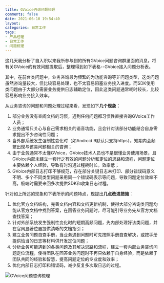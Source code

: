 ```yaml
---
title: GVoice咨询问题梳理
comments: false
date: 2021-06-10 19:54:40
layout:
categories: 日常工作
tags:
- 产品经理
- 日常工作
- 问题梳理
---
```


这几天我分析了自入职以来我所参与到的所有GVoice问题咨询群里面的消息，将有关GVoice的有效问题提取后，整理得到如下表格--GVoice接入问题分析表。

<!-- more -->

其中，在前台类问题中，业务咨询最为频繁的为功能咨询等非问题类型，这类问题虽然咨询量较大，但比较容易处理，也不太容易阻塞业务接入进度。而SDK使用类问题由于大部分需要业务提供日志辅助定位，因此这类问题通常耗时较长，比较容易影响业务接入效率。



从业务咨询的问题和问题处理过程来看，发现如下**几个现象**：

1. 部分业务没有查阅文档的习惯，遇到任何问题都习惯性直接咨询GVoice工作人员；
2. 业务通常只关心与自己需求相关的语音功能，且会针对该部分功能结合自身需求提出不少咨询性问题；
3. 当外部系统发生强制性变化时（如Android 9默认只支持https），短期内会频繁出现与该类问题相关的咨询；
4. 由于业务通常不太懂GVoice，GVoice技术人员也不是很懂业务使用场景，且GVoice内部未建立一套行之有效的问题分析和定位的思路和流程，问题定位主要依赖个人经验，导致有时沟通过程耗时长，效率低；
5. GVoice内部日志打印不够规范，存在部分关键日志未打印、部分错误码意义不明、多个不同类型问题采用同一个错误码表示等问题，导致问题定位效率不高，极端时需要来回多次提供SDK和收集日志过程。



针对如上所述的现象和下表所示的问题特点，现提出**几点改进措施**：

1. 优化官方文档结构，完善文档内容和文档更新机制，使得大部分咨询类问题均能从官方文档中找到答案，在回答业务问题时，尽可能引导业务先从官方文档查找答案；
2. 针对外部系统发生强制性变化时的短期高频问题，先内部处理好该类问题，并在官网显著位置提供清晰的文档指引；
3. 建立业务问题自查手册，当业务遇到问题时可先按照手册自查解决，或按手册提供恰当的日志等材料供开发定位问题；
4. 分析业务可能遇到的各类问题及其解决思路和流程，建立一套内部业务咨询问题定位流程，使得团队在回答业务问题时不再只依赖于自身经验，而是依赖于团队共同的经验和智慧，提高问题定位的专业度和效率；
5. 优化内部日志打印和错误码，减少反复多次取日志的过程。

![GVoice问题咨询梳理](https://user-images.githubusercontent.com/17395552/121521400-99a18700-ca26-11eb-8840-52b2ed86a9d7.png)
